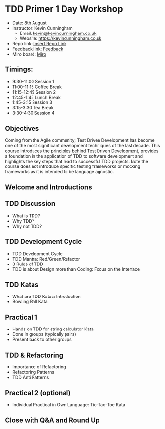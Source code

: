 # TDD Primer 1 Day Workshop

- Date: 8th August
- Instructor: Kevin Cunningham
  - Email: kevin@kevincunningham.co.uk
  - Website: https://kevincunningham.co.uk
- Repo link: [Insert Repo Link](https://github.com/doingandlearning/bbc-tdd-aug-2024)
- Feedback link: [Feedback](https://forms.microsoft.com/e/5JDJS7NSXx)
- Miro board: [Miro](https://miro.com/app/board/uXjVKryYUZo=/?share_link_id=701034237677)

## Timings:

- 9:30-11:00 Session 1
- 11:00-11:15 Coffee Break
- 11:15-12:45 Session 2
- 12:45-1:45 Lunch Break
- 1:45-3:15 Session 3
- 3:15-3:30 Tea Break
- 3:30-4:30 Session 4

## Objectives

Coming from the Agile community; Test Driven Development has become one of the most significant development techniques of the last decade. This course introduces the principles behind Test Driven Development, provides a foundation in the application of TDD to software development and highlights the key steps that lead to successful TDD projects. Note the course does not introduce specific testing frameworks or mocking frameworks as it is intended to be language agnostic.

## Welcome and Introductions

## TDD Discussion

- What is TDD?
- Why TDD?
- Why not TDD?

## TDD Development Cycle

- TDD Development Cycle
- TDD Mantra: Red/Green/Refactor
- 3 Rules of TDD
- TDD is about Design more than Coding: Focus on the Interface

## TDD Katas

- What are TDD Katas: Introduction
- Bowling Ball Kata

## Practical 1

- Hands on TDD for string calculator Kata
- Done in groups (typically pairs)
- Present back to other groups

## TDD & Refactoring

- Importance of Refactoring
- Refactoring Patterns
- TDD Anti Patterns

## Practical 2 (optional)

- Individual Practical in Own Language: Tic-Tac-Toe Kata

## Close with Q&A and Round Up
